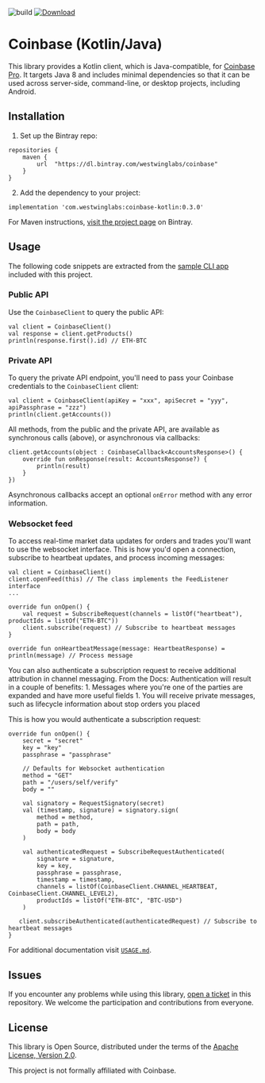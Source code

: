 ![build](https://github.com/westwinglabs/coinbase-kotlin/workflows/build/badge.svg)
[ ![Download](https://api.bintray.com/packages/westwinglabs/coinbase/coinbase-kotlin/images/download.svg) ](https://bintray.com/westwinglabs/coinbase/coinbase-kotlin/_latestVersion)

# Coinbase (Kotlin/Java)

This library provides a Kotlin client, which is Java-compatible, for [Coinbase Pro](https://docs.pro.coinbase.com).
It targets Java 8 and includes minimal dependencies so that it can be used across server-side, command-line, or desktop projects, including Android.

## Installation

1. Set up the Bintray repo:

```
repositories {
    maven {
        url  "https://dl.bintray.com/westwinglabs/coinbase" 
    }
}
```

2. Add the dependency to your project:

```
implementation 'com.westwinglabs:coinbase-kotlin:0.3.0'
```

For Maven instructions, [visit the project page](https://bintray.com/westwinglabs/coinbase/coinbase-kotlin) on Bintray.

## Usage

The following code snippets are extracted from the [sample CLI app](cli) included with this project.

### Public API

Use the `CoinbaseClient` to query the public API:

```
val client = CoinbaseClient()
val response = client.getProducts()
println(response.first().id) // ETH-BTC
```

### Private API

To query the private API endpoint, you'll need to pass your Coinbase credentials to the `CoinbaseClient` client:

```
val client = CoinbaseClient(apiKey = "xxx", apiSecret = "yyy", apiPassphrase = "zzz")
println(client.getAccounts())
```

All methods, from the public and the private API, are available as synchronous calls (above), or asynchronous via callbacks:

```
client.getAccounts(object : CoinbaseCallback<AccountsResponse>() {
    override fun onResponse(result: AccountsResponse?) {
        println(result)
    }
})
```

Asynchronous callbacks accept an optional `onError` method with any error information.

### Websocket feed

To access real-time market data updates for orders and trades you'll want to use the websocket interface.
This is how you'd open a connection, subscribe to heartbeat updates, and process incoming messages:

```
val client = CoinbaseClient()
client.openFeed(this) // The class implements the FeedListener interface
...

override fun onOpen() {
    val request = SubscribeRequest(channels = listOf("heartbeat"), productIds = listOf("ETH-BTC"))
    client.subscribe(request) // Subscribe to heartbeat messages
}

override fun onHeartbeatMessage(message: HeartbeatResponse) = println(message) // Process message
```

You can also authenticate a subscription request to receive additional attribution in channel messaging.
From the Docs:
    Authentication will result in a couple of benefits:
    1. Messages where you're one of the parties are expanded and have more useful fields
    1. You will receive private messages, such as lifecycle information about stop orders you placed

This is how you would authenticate a subscription request:

    override fun onOpen() {
        secret = "secret"
        key = "key"
        passphrase = "passphrase"

        // Defaults for Websocket authentication
        method = "GET"
        path = "/users/self/verify"
        body = ""

        val signatory = RequestSignatory(secret)
        val (timestamp, signature) = signatory.sign(
            method = method,
            path = path,
            body = body
        )

        val authenticatedRequest = SubscribeRequestAuthenticated(
            signature = signature,
            key = key,
            passphrase = passphrase,
            timestamp = timestamp,
            channels = listOf(CoinbaseClient.CHANNEL_HEARTBEAT, CoinbaseClient.CHANNEL_LEVEL2),
            productIds = listOf("ETH-BTC", "BTC-USD")
        )
        
       client.subscribeAuthenticated(authenticatedRequest) // Subscribe to heartbeat messages
    }

For additional documentation visit [`USAGE.md`](USAGE.md).

## Issues

If you encounter any problems while using this library, [open a ticket](https://github.com/westwinglabs/coinbase-kotlin/issues) in this repository.
We welcome the participation and contributions from everyone.

## License

This library is Open Source, distributed under the terms of the [Apache License, Version 2.0](LICENSE).

This project is not formally affiliated with Coinbase.
